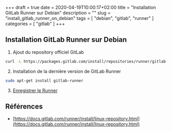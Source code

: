 +++ 
draft = true
date = 2020-04-19T10:00:17+02:00
title = "Installation GitLab Runner sur Debian"
description = ""
slug = "install_gitlab_runner_on_debian" 
tags = [ "debian", "gitlab", "runner" ]
categories = [ "gitlab" ]
+++
## Installation GitLab Runner sur Debian
1. Ajout du repository officiel GitLab
```bash
curl -L https://packages.gitlab.com/install/repositories/runner/gitlab-runner/script.deb.sh | sudo bash
```
2. Installation de la dernière version de GitLab Runner
```bash
sudo apt-get install gitlab-runner
```
3. [Enregistrer le Runner](https://docs.gitlab.com/runner/register/index.html)

## Références
* [https://docs.gitlab.com/runner/install/linux-repository.html](https://docs.gitlab.com/runner/install/linux-repository.html)
